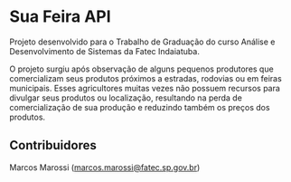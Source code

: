# Sua Feira API

Projeto desenvolvido para o Trabalho de Graduação do curso Análise e Desenvolvimento de Sistemas da Fatec Indaiatuba.

O projeto surgiu após observação de alguns pequenos produtores que comercializam seus produtos próximos a estradas, rodovias ou em feiras municipais. Esses agricultores muitas vezes não possuem recursos para divulgar seus produtos ou localização, resultando na perda de comercialização de
sua produção e reduzindo também os preços dos produtos.


## Contribuidores

Marcos Marossi (marcos.marossi@fatec.sp.gov.br)
